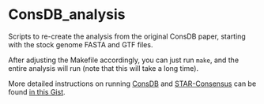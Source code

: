 # ConsDB_analysis
Scripts to re-create the analysis from the original ConsDB paper, starting with the stock genome FASTA and GTF files.

After adjusting the Makefile accordingly, you can just run `make`, and the entire analysis will run (note that this will take a long time).

More detailed instructions on running [ConsDB](https://github.com/kaminow/ConsDB) and [STAR-Consensus](https://github.com/alexdobin/STAR) can be found [in this Gist](https://gist.github.com/kaminow/028cdc257e3a551d981dd63130725f1e).
